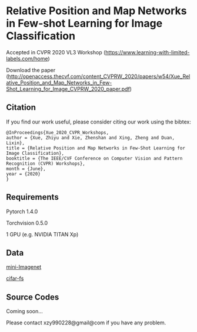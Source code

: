 # Relative Position and Map Networks in Few-shot Learning for Image Classification
Accepted in CVPR 2020 VL3 Workshop (https://www.learning-with-limited-labels.com/home)

Download the paper (http://openaccess.thecvf.com/content_CVPRW_2020/papers/w54/Xue_Relative_Position_and_Map_Networks_in_Few-Shot_Learning_for_Image_CVPRW_2020_paper.pdf)
## Citation
If you find our work useful, please consider citing our work using the bibtex:

```
@InProceedings{Xue_2020_CVPR_Workshops,
author = {Xue, Zhiyu and Xie, Zhenshan and Xing, Zheng and Duan, Lixin},
title = {Relative Position and Map Networks in Few-Shot Learning for Image Classification},
booktitle = {The IEEE/CVF Conference on Computer Vision and Pattern Recognition (CVPR) Workshops},
month = {June},
year = {2020}
}
```
## Requirements
Pytorch 1.4.0

Torchvision 0.5.0

1 GPU (e.g. NVIDIA TITAN Xp)


## Data
[mini-Imagenet](https://drive.google.com/open?id=0B3Irx3uQNoBMQ1FlNXJsZUdYWEE)

[cifar-fs]()

## Source Codes
Coming soon...

Please contact xzy990228@gmail@com if you have any problem.
